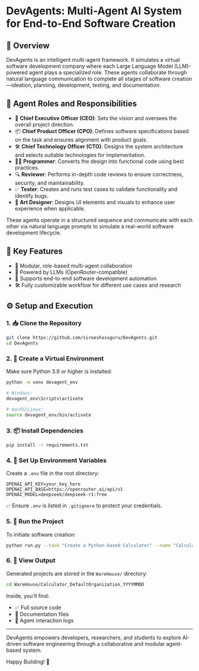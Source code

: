 # DevAgents: Multi-Agent AI System for End-to-End Software Creation

## 📖 Overview
DevAgents is an intelligent multi-agent framework. It simulates a virtual software development company where each Large Language Model (LLM)-powered agent plays a specialized role. These agents collaborate through natural language communication to complete all stages of software creation—ideation, planning, development, testing, and documentation.

## 👥 Agent Roles and Responsibilities

- 🧠 **Chief Executive Officer (CEO)**: Sets the vision and oversees the overall project direction.
- 📦 **Chief Product Officer (CPO)**: Defines software specifications based on the task and ensures alignment with product goals.
- 🛠️ **Chief Technology Officer (CTO)**: Designs the system architecture and selects suitable technologies for implementation.
- 👨‍💻 **Programmer**: Converts the design into functional code using best practices.
- 🔍 **Reviewer**: Performs in-depth code reviews to ensure correctness, security, and maintainability.
- ✅ **Tester**: Creates and runs test cases to validate functionality and identify bugs.
- 🎨 **Art Designer**: Designs UI elements and visuals to enhance user experience when applicable.

These agents operate in a structured sequence and communicate with each other via natural language prompts to simulate a real-world software development lifecycle.

## 🔧 Key Features
- 🧩 Modular, role-based multi-agent collaboration
- 🧠 Powered by LLMs (OpenRouter-compatible)
- 🔄 Supports end-to-end software development automation
- 🛠️ Fully customizable workflow for different use cases and research

## ⚙️ Setup and Execution

### 1. 📥 Clone the Repository
```bash
git clone https://github.com/sireeshasuguru/DevAgents.git
cd DevAgents
```

### 2. 🐍 Create a Virtual Environment
Make sure Python 3.9 or higher is installed:
```bash
python -m venv devagent_env

# Windows:
devagent_env\Scripts\activate

# macOS/Linux:
source devagent_env/bin/activate
```

### 3. 📦 Install Dependencies
```bash
pip install -r requirements.txt
```

### 4. 🔐 Set Up Environment Variables
Create a `.env` file in the root directory:
```
OPENAI_API_KEY=your_key_here
OPENAI_API_BASE=https://openrouter.ai/api/v1
OPENAI_MODEL=deepseek/deepseek-r1:free
```
✅ Ensure `.env` is listed in `.gitignore` to protect your credentials.

### 5. 🚀 Run the Project
To initiate software creation:
```bash
python run.py --task "Create a Python-based Calculator" --name "Calculator"
```

### 6. 📂 View Output
Generated projects are stored in the `WareHouse/` directory:
```bash
cd WareHouse/Calculator_DefaultOrganization_YYYYMMDD
```
Inside, you'll find:
- ✅ Full source code
- 📜 Documentation files
- 🔁 Agent interaction logs

---

DevAgents empowers developers, researchers, and students to explore AI-driven software engineering through a collaborative and modular agent-based system.

Happy Building! 🚀
